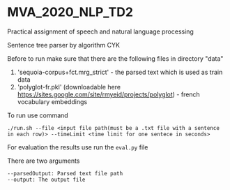 # MVA_2020_NLP_TD2
Practical assignment of speech and natural language processing

Sentence tree parser by algorithm CYK

Before to run make sure that there are the following files in directory "data"

1) 'sequoia-corpus+fct.mrg_strict' - the parsed text which is used as train data
2) 'polyglot-fr.pkl' (downloadable here https://sites.google.com/site/rmyeid/projects/polyglot) - french vocabulary embeddings

To run use command 
```
./run.sh --file <input file path(must be a .txt file with a sentence in each row)> --timeLimit <time limit for one sentece in seconds>
```
  
For evaluation the results use run the `eval.py` file

There are two arguments 
```
--parsedOutput: Parsed text file path
--output: The output file
```
